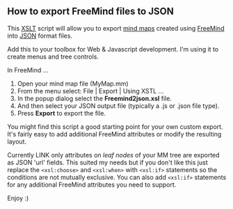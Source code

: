 ## How to export FreeMind files to JSON ##

This [XSLT](http://www.w3schools.com/xsl/ "XSLT") script will allow you to export [mind maps](http://en.wikipedia.org/wiki/Mind_map "mind maps") created using [FreeMind](http://freemind.sourceforge.net "FreeMind") into [JSON](http://en.wikipedia.org/wiki/JSON "JSON") format files.

Add this to your toolbox for Web & Javascript development.  I'm using it to create menus and tree controls. 

In FreeMind ...

1. Open your mind map file (MyMap.mm)
1. From the menu select:  File | Export | Using XSTL ...
1. In the popup dialog select the **Freemind2json.xsl** file.
1. And then select your JSON output file (typically a .js or .json file type).
1. Press **Export** to export the file.


You might find this script a good starting point for your own custom export. 
It's fairly easy to add additional FreeMind attributes or modify the resulting layout.

Currently LINK only attributes on *leaf nodes* of your MM tree are exported as JSON 'url' fields. 
This suited my needs but if you don't like this just replace the `<xsl:choose>` and `<xsl:when>` 
with `<xsl:if>` statements so the conditions are not mutually exclusive. You can also add `<xsl:if>` 
statements for any additional FreeMind attributes you need to support.

Enjoy :) 